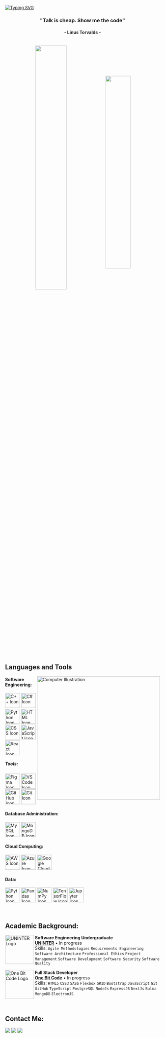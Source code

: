 [![Typing SVG](https://readme-typing-svg.herokuapp.com?color=FF3670&size=35&center=true&vCenter=true&width=1000&lines=Welcome+to+my+GitHub+profile!;My+name+is+Khaled+El-Saeid;I'm+Software+Engineering+Student)](https://git.io/typing-svg)

<h3 align="center">"Talk is cheap. Show me the code"</h3>
<h4 align="center">- Linus Torvalds -</h4>

<br>

<div align="center" style="margin-bottom:200px">
 <img width=45% align="center" src="https://github-readme-stats.vercel.app/api?username=jacquelineatae&theme=radical&show_icons=true" />
 <img width=40% align="center" src="https://github-readme-stats.vercel.app/api/top-langs/?username=jacquelineatae&layout=compact&theme=radical" />
</div>


<br>

## Languages and Tools

<img src="https://raw.githubusercontent.com/MicaelliMedeiros/micaellimedeiros/master/image/computer-illustration.png" min-width="400px" max-width="400px" width="400px" align="right" alt="Computer Illustration">

#### Software Engineering:
[<img height="48px" width="48px" alt="C++ Icon" src="https://skillicons.dev/icons?i=cpp"/>](https://isocpp.org/)
[<img height="48px" width="48px" alt="C# Icon" src="https://skillicons.dev/icons?i=cs"/>](https://learn.microsoft.com/en-us/dotnet/csharp/)
[<img height="48px" width="48px" alt="Python Icon" src="https://skillicons.dev/icons?i=python"/>](https://www.python.org/)
[<img height="48px" width="48px" alt="HTML Icon" src="https://skillicons.dev/icons?i=html"/>](https://developer.mozilla.org/en-US/docs/Web/HTML)
[<img height="48px" width="48px" alt="CSS Icon" src="https://skillicons.dev/icons?i=css"/>](https://developer.mozilla.org/en-US/docs/Web/CSS)
[<img height="48px" width="48px" alt="JavaScript Icon" src="https://skillicons.dev/icons?i=js"/>](https://developer.mozilla.org/en-US/docs/Web/JavaScript)
[<img height="48px" width="48px" alt="React Icon" src="https://skillicons.dev/icons?i=react"/>](https://react.dev/)

##### Tools:
[<img height="48px" width="48px" alt="Figma Icon" src="https://skillicons.dev/icons?i=figma"/>](https://www.figma.com/)
[<img height="48px" width="48px" alt="VS Code Icon" src="https://skillicons.dev/icons?i=vscode"/>](https://code.visualstudio.com/)
[<img height="48px" width="48px" alt="GitHub Icon" src="https://skillicons.dev/icons?i=github"/>](https://github.com/)
[<img height="48px" width="48px" alt="Git Icon" src="https://skillicons.dev/icons?i=git"/>](https://git-scm.com/)

#### Database Administration:
[<img height="48px" width="48px" alt="MySQL Icon" src="https://skillicons.dev/icons?i=mysql"/>](https://www.mysql.com/)
[<img height="48px" width="48px" alt="MongoDB Icon" src="https://skillicons.dev/icons?i=mongodb"/>](https://www.mongodb.com/)

#### Cloud Computing:
[<img height="48px" width="48px" alt="AWS Icon" src="https://skillicons.dev/icons?i=aws"/>](https://aws.amazon.com/)
[<img height="48px" width="48px" alt="Azure Icon" src="https://skillicons.dev/icons?i=azure"/>](https://azure.microsoft.com/)
[<img height="48px" width="48px" alt="Google Cloud Icon" src="https://skillicons.dev/icons?i=gcp"/>](https://cloud.google.com/)

#### Data:
[<img height="48px" width="48px" alt="Python Icon" src="https://skillicons.dev/icons?i=python"/>](https://www.python.org/)
[<img height="48px" width="48px" alt="Pandas Icon" src="https://skillicons.dev/icons?i=pandas"/>](https://pandas.pydata.org/)
[<img height="48px" width="48px" alt="NumPy Icon" src="https://skillicons.dev/icons?i=numpy"/>](https://numpy.org/)
[<img height="48px" width="48px" alt="TensorFlow Icon" src="https://skillicons.dev/icons?i=tensorflow"/>](https://www.tensorflow.org/)
[<img height="48px" width="48px" alt="Jupyter Icon" src="https://skillicons.dev/icons?i=jupyter"/>](https://jupyter.org/)



<br>

## Academic Background:

[<img align="left" height="94px" width="94px" alt="UNINTER Logo" src="https://media.licdn.com/dms/image/C4E0BAQG5HFi6nWrpQg/company-logo_200_200/0/1655119369480/grupo_uninter_logo?e=1709164800&v=beta&t=A_gJyj3OZmT1JZNQcxaIJY67jzxMEJMvcpxyq1CwmS0"/>](https://www.uninter.com/)
**Software Engineering Undergraduate** \
[**UNINTER**](https://www.uninter.com/) • In progress \
Skills: `Agile Methodologies` `Requirements Engineering` `Software Architecture` `Professional Ethics` `Project Management` `Software Development` `Software Security` `Software Quality`

[<img align="left" height="94px" width="94px" alt="One Bit Code Logo" src="https://yt3.googleusercontent.com/rObOEbK1sg50-EG5bF6XWqtUMS5FHsFMA5bOl50UwrXnezjLqovTdtPK6Ql9V-4jGkasyOXs1g=s900-c-k-c0x00ffffff-no-rj"/>](https://www.onebitcode.com/)
**Full Stack Developer** \
[**One Bit Code**](https://www.onebitcode.com/) • In progress \
Skills: `HTML5` `CSS3` `SASS` `Flexbox` `GRID` `Bootstrap` `JavaScript` `Git` `GitHub` `TypeScript` `PostgreSQL` `NodeJs` `ExpressJS` `NextJs` `Bulma` `MongoDB` `ElectronJS`

<br>

## Contact Me:
<div>
<a href="https://www.instagram.com/y_m_k.02/" target="_blank"><img loading="lazy" src="https://img.shields.io/badge/-Instagram-%230077B5?style=for-the-badge&logo=instagram&logoColor=white" target="_blank"></a>
<a href="mailto:khaled.elsaeid@example.com"><img loading="lazy" src="https://img.shields.io/badge/Gmail-D14836?style=for-the-badge&logo=gmail&logoColor=white" target="_blank"></a>
<a href="https://www.linkedin.com/in/khaledelsaeid/" target="_blank"><img loading="lazy" src="https://img.shields.io/badge/-LinkedIn-%230077B5?style=for-the-badge&logo=linkedin&logoColor=white" target="_blank"></a>   
</div>

